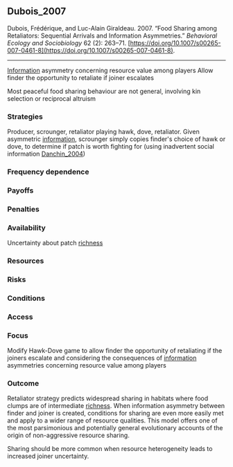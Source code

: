 ## Dubois_2007

Dubois, Frédérique, and Luc-Alain Giraldeau. 2007. “Food Sharing among Retaliators: Sequential Arrivals and Information Asymmetries.” _Behavioral Ecology and Sociobiology_ 62 (2): 263–71. [https://doi.org/10.1007/s00265-007-0461-8](https://doi.org/10.1007/s00265-007-0461-8).

---

[Information](../topics/information.md) asymmetry concerning resource value among players
Allow finder the opportunity to retaliate if joiner escalates 

Most peaceful food sharing behaviour are not general, involving kin selection or reciprocal altruism

### Strategies
Producer, scrounger, retaliator playing hawk, dove, retaliator. Given asymmetric [information](../topics/information.md), scrounger simply copies finder's choice of hawk or dove, to determine if patch is worth fighting for (using inadvertent social information [Danchin_2004](Danchin_2004.md))

### Frequency dependence

### Payoffs

### Penalties

### Availability
Uncertainty about patch [richness](../topics/richness.md)

### Resources

### Risks

### Conditions

### Access

### Focus
Modify Hawk-Dove game to allow finder the opportunity of retaliating if the joiners escalate and considering the consequences of [information](../topics/information.md) asymmetries concerning resource value among players

### Outcome
Retaliator strategy predicts widespread sharing in habitats where food clumps are of intermediate [richness](../topics/richness.md). When information asymmetry between finder and joiner is created, conditions for sharing are even more easily met and apply to a wider range of resource qualities. This model offers one of the most parsimonious and potentially general evolutionary accounts of the origin of non-aggressive resource sharing. 

Sharing should be more common when resource heterogeneity leads to increased joiner uncertainty. 



